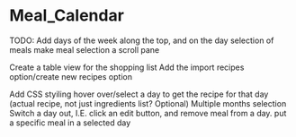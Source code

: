# Meal_Calendar

TODO:
Add days of the week along the top, and on the day selection of meals
make meal selection a scroll pane

Create a table view for the shopping list
Add the import recipes option/create new recipes option

Add CSS styiling
hover over/select a day to get the recipe for that day (actual recipe, not just ingredients list? Optional)
Multiple months selection
Switch a day out, I.E. click an edit button, and remove meal from a day.
  put a specific meal in a selected day
